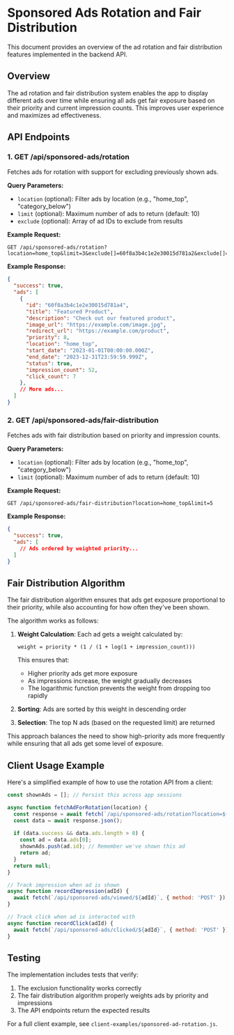 # Sponsored Ads Rotation and Fair Distribution

This document provides an overview of the ad rotation and fair distribution features implemented in the backend API.

## Overview

The ad rotation and fair distribution system enables the app to display different ads over time while ensuring all ads get fair exposure based on their priority and current impression counts. This improves user experience and maximizes ad effectiveness.

## API Endpoints

### 1. GET /api/sponsored-ads/rotation

Fetches ads for rotation with support for excluding previously shown ads.

**Query Parameters:**
- `location` (optional): Filter ads by location (e.g., "home_top", "category_below")
- `limit` (optional): Maximum number of ads to return (default: 10)
- `exclude` (optional): Array of ad IDs to exclude from results

**Example Request:**
```
GET /api/sponsored-ads/rotation?location=home_top&limit=3&exclude[]=60f8a3b4c1e2e30015d781a2&exclude[]=60f8a3b4c1e2e30015d781a3
```

**Example Response:**
```json
{
  "success": true,
  "ads": [
    {
      "id": "60f8a3b4c1e2e30015d781a4",
      "title": "Featured Product",
      "description": "Check out our featured product",
      "image_url": "https://example.com/image.jpg",
      "redirect_url": "https://example.com/product",
      "priority": 8,
      "location": "home_top",
      "start_date": "2023-01-01T00:00:00.000Z",
      "end_date": "2023-12-31T23:59:59.999Z",
      "status": true,
      "impression_count": 52,
      "click_count": 7
    },
    // More ads...
  ]
}
```

### 2. GET /api/sponsored-ads/fair-distribution

Fetches ads with fair distribution based on priority and impression counts.

**Query Parameters:**
- `location` (optional): Filter ads by location (e.g., "home_top", "category_below")
- `limit` (optional): Maximum number of ads to return (default: 10)

**Example Request:**
```
GET /api/sponsored-ads/fair-distribution?location=home_top&limit=5
```

**Example Response:**
```json
{
  "success": true,
  "ads": [
    // Ads ordered by weighted priority...
  ]
}
```

## Fair Distribution Algorithm

The fair distribution algorithm ensures that ads get exposure proportional to their priority, while also accounting for how often they've been shown.

The algorithm works as follows:

1. **Weight Calculation**: Each ad gets a weight calculated by:
   ```
   weight = priority * (1 / (1 + log(1 + impression_count)))
   ```
   This ensures that:
   - Higher priority ads get more exposure
   - As impressions increase, the weight gradually decreases
   - The logarithmic function prevents the weight from dropping too rapidly

2. **Sorting**: Ads are sorted by this weight in descending order

3. **Selection**: The top N ads (based on the requested limit) are returned

This approach balances the need to show high-priority ads more frequently while ensuring that all ads get some level of exposure.

## Client Usage Example

Here's a simplified example of how to use the rotation API from a client:

```javascript
const shownAds = []; // Persist this across app sessions

async function fetchAdForRotation(location) {
  const response = await fetch(`/api/sponsored-ads/rotation?location=${location}&exclude=${shownAds.join(',')}`);
  const data = await response.json();
  
  if (data.success && data.ads.length > 0) {
    const ad = data.ads[0];
    shownAds.push(ad.id); // Remember we've shown this ad
    return ad;
  }
  return null;
}

// Track impression when ad is shown
async function recordImpression(adId) {
  await fetch(`/api/sponsored-ads/viewed/${adId}`, { method: 'POST' });
}

// Track click when ad is interacted with
async function recordClick(adId) {
  await fetch(`/api/sponsored-ads/clicked/${adId}`, { method: 'POST' });
}
```

## Testing

The implementation includes tests that verify:
1. The exclusion functionality works correctly
2. The fair distribution algorithm properly weights ads by priority and impressions
3. The API endpoints return the expected results

For a full client example, see `client-examples/sponsored-ad-rotation.js`. 